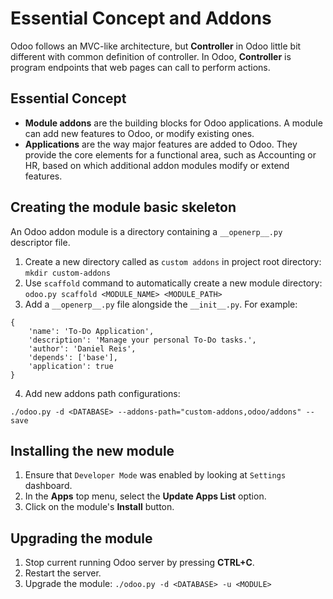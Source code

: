 # Essential Concept and Addons

Odoo follows an MVC-like architecture, but **Controller** in Odoo little bit different with common definition of controller. In Odoo, **Controller** is program endpoints that web pages can call to perform actions.

## Essential Concept

- **Module addons** are the building blocks for Odoo applications. A module can add new features to Odoo, or modify existing ones.
- **Applications** are the way major features are added to Odoo. They provide the core elements for a functional area, such as Accounting or HR, based on which additional addon modules modify or extend features.

## Creating the module basic skeleton

An Odoo addon module is a directory containing a `__openerp__.py` descriptor file.

1. Create a new directory called as `custom addons` in project root directory:
```mkdir custom-addons```
2. Use `scaffold` command to automatically create a new module directory:
```odoo.py scaffold <MODULE_NAME> <MODULE_PATH>```
3. Add a `__openerp__.py` file alongside the `__init__.py`. For example:
```
{
    'name': 'To-Do Application',
    'description': 'Manage your personal To-Do tasks.',
    'author': 'Daniel Reis',
    'depends': ['base'],
    'application': true
}
```
4. Add new addons path configurations:
```
./odoo.py -d <DATABASE> --addons-path="custom-addons,odoo/addons" --save
```

## Installing the new module

1. Ensure that `Developer Mode` was enabled by looking at `Settings` dashboard.
2. In the **Apps** top menu, select the **Update Apps List** option.
3. Click on the module's **Install** button.

## Upgrading the module

1. Stop current running Odoo server by pressing **CTRL+C**.
2. Restart the server.
3. Upgrade the module:
```./odoo.py -d <DATABASE> -u <MODULE>```